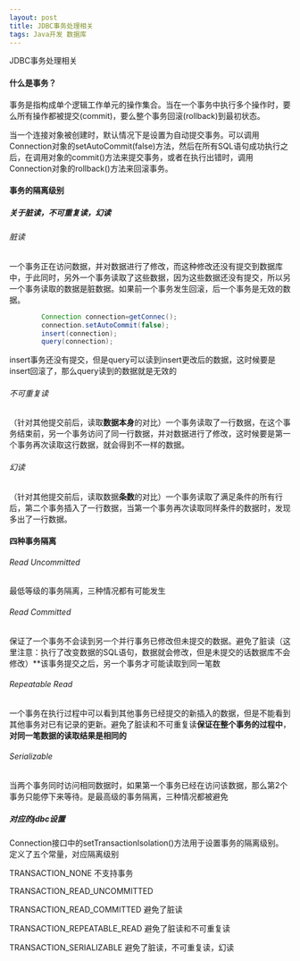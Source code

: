 ```yaml
---
layout: post
title: JDBC事务处理相关
tags: Java开发 数据库
---
```



JDBC事务处理相关

#### 什么是事务？

事务是指构成单个逻辑工作单元的操作集合。当在一个事务中执行多个操作时，要么所有操作都被提交(commit)，要么整个事务回滚(rollback)到最初状态。

当一个连接对象被创建时，默认情况下是设置为自动提交事务。可以调用Connection对象的setAutoCommit(false)方法，然后在所有SQL语句成功执行之后，在调用对象的commit()方法来提交事务，或者在执行出错时，调用Connection对象的rollback()方法来回滚事务。

#### 事务的隔离级别

##### 关于脏读，不可重复读，幻读

###### 脏读

一个事务正在访问数据，并对数据进行了修改，而这种修改还没有提交到数据库中，于此同时，另外一个事务读取了这些数据，因为这些数据还没有提交，所以另一个事务读取的数据是脏数据。如果前一个事务发生回滚，后一个事务是无效的数据。

```java
        Connection connection=getConnec();
        connection.setAutoCommit(false);
        insert(connection);
        query(connection);
```

insert事务还没有提交，但是query可以读到insert更改后的数据，这时候要是insert回滚了，那么query读到的数据就是无效的

###### 不可重复读

（针对其他提交前后，读取**数据本身**的对比）一个事务读取了一行数据，在这个事务结束前，另一个事务访问了同一行数据，并对数据进行了修改，这时候要是第一个事务再次读取这行数据，就会得到不一样的数据。

###### 幻读

（针对其他提交前后，读取数据**条数**的对比）一个事务读取了满足条件的所有行后，第二个事务插入了一行数据，当第一个事务再次读取同样条件的数据时，发现多出了一行数据。

#### 四种事务隔离

###### Read Uncommitted

最低等级的事务隔离，三种情况都有可能发生

###### Read Committed

保证了一个事务不会读到另一个并行事务已修改但未提交的数据。避免了脏读（这里注意：执行了改变数据的SQL语句，数据就会修改，但是未提交的话数据库不会修改）**该事务提交之后，另一个事务才可能读取到同一笔数

###### Repeatable Read

一个事务在执行过程中可以看到其他事务已经提交的新插入的数据，但是不能看到其他事务对已有记录的更新。避免了脏读和不可重复读**保证在整个事务的过程中**，**对同一笔数据的读取结果是相同的**

###### Serializable

当两个事务同时访问相同数据时，如果第一个事务已经在访问该数据，那么第2个事务只能停下来等待。是最高级的事务隔离，三种情况都被避免

##### 对应的jdbc设置

Connection接口中的setTransactionIsolation()方法用于设置事务的隔离级别。定义了五个常量，对应隔离级别

TRANSACTION_NONE 不支持事务

TRANSACTION_READ_UNCOMMITTED  

TRANSACTION_READ_COMMITTED 避免了脏读

TRANSACTION_REPEATABLE_READ 避免了脏读和不可重复读

TRANSACTION_SERIALIZABLE 避免了脏读，不可重复读，幻读
